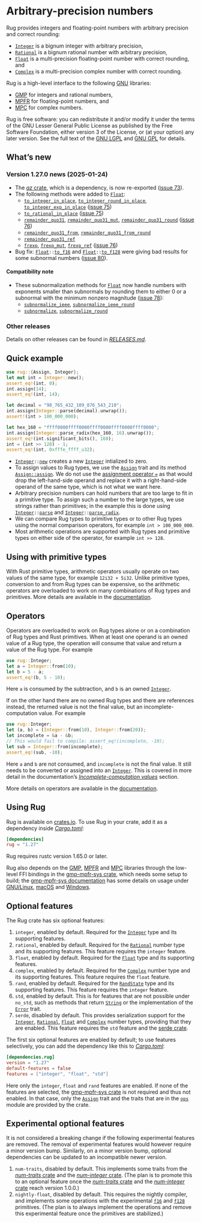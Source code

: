 <!-- Copyright © 2016–2025 Trevor Spiteri -->

<!-- Copying and distribution of this file, with or without modification, are
permitted in any medium without royalty provided the copyright notice and this
notice are preserved. This file is offered as-is, without any warranty. -->

# Arbitrary-precision numbers

Rug provides integers and floating-point numbers with arbitrary precision and
correct rounding:

  * [`Integer`] is a bignum integer with arbitrary precision,
  * [`Rational`] is a bignum rational number with arbitrary precision,
  * [`Float`] is a multi-precision floating-point number with correct rounding,
    and
  * [`Complex`] is a multi-precision complex number with correct rounding.

Rug is a high-level interface to the following [GNU] libraries:

  * [GMP] for integers and rational numbers,
  * [MPFR] for floating-point numbers, and
  * [MPC] for complex numbers.

Rug is free software: you can redistribute it and/or modify it under the terms
of the GNU Lesser General Public License as published by the Free Software
Foundation, either version 3 of the License, or (at your option) any later
version. See the full text of the [GNU LGPL] and [GNU GPL] for details.

## What’s new

### Version 1.27.0 news (2025-01-24)

  * The [*az* crate], which is a dependency, is now re-exported ([issue 73]).
  * The following methods were added to [`Float`][flo-1-27]:
     * [`to_integer_in_place`][flo-tiip-1-27],
       [`to_integer_round_in_place`][flo-tirip-1-27],
       [`to_integer_exp_in_place`][flo-tieip-1-27] ([issue 75])
     * [`to_rational_in_place`][flo-trip-1-27] ([issue 75])
     * [`remainder_quo31`][flo-rq-1-27], [`remainder_quo31_mut`][flo-rqm-1-27],
       [`remainder_quo31_round`][flo-rqr-1-27] ([issue 76])
     * [`remainder_quo31_from`][flo-rqf-1-27],
       [`remainder_quo31_from_round`][flo-rqfr-1-27]
     * [`remainder_quo31_ref`][flo-rqref-1-27]
     * [`frexp`][flo-f-1-27], [`frexp_mut`][flo-fm-1-27],
       [`frexp_ref`][flo-fr-1-27] ([issue 76])
  * Bug fix: <code>[Float][flo-1-27]::[to\_f16][flo-tf16-1-27]</code> and
    <code>[Float][flo-1-27]::[to\_f128][flo-tf128-1-27]</code> were giving bad
    results for some subnormal numbers ([issue 80]).

#### Compatibility note

  * These subnormalization methods for [`Float`][flo-1-27] now handle numbers with
    exponents smaller than subnormals by rounding them to either 0 or a
    subnormal with the minimum nonzero magnitude ([issue 78]):
      * [`subnormalize_ieee`][flo-si-1-27],
        [`subnormalize_ieee_round`][flo-sir-1-27]
      * [`subnormalize`][flo-s-1-27],
        [`subnormalize_round`][flo-sr-1-27]

[*az* crate]: https://crates.io/crates/az
[flo-1-27]: https://docs.rs/rug/~1.27/rug/struct.Float.html
[flo-f-1-27]: https://docs.rs/rug/~1.27/rug/struct.Float.html#method.frexp
[flo-fm-1-27]: https://docs.rs/rug/~1.27/rug/struct.Float.html#method.frexp_mut
[flo-fr-1-27]: https://docs.rs/rug/~1.27/rug/struct.Float.html#method.frexp_ref
[flo-rq-1-27]: https://docs.rs/rug/~1.27/rug/struct.Float.html#method.remainder_quo31
[flo-rqf-1-27]: https://docs.rs/rug/~1.27/rug/struct.Float.html#method.remainder_quo31_from
[flo-rqfr-1-27]: https://docs.rs/rug/~1.27/rug/struct.Float.html#method.remainder_quo31_from_round
[flo-rqm-1-27]: https://docs.rs/rug/~1.27/rug/struct.Float.html#method.remainder_quo31_mut
[flo-rqr-1-27]: https://docs.rs/rug/~1.27/rug/struct.Float.html#method.remainder_quo31_round
[flo-rqref-1-27]: https://docs.rs/rug/~1.27/rug/struct.Float.html#method.remainder_quo31_ref
[flo-s-1-27]: https://docs.rs/rug/~1.27/rug/struct.Float.html#method.subnormalize
[flo-si-1-27]: https://docs.rs/rug/~1.27/rug/struct.Float.html#method.subnormalize_ieee
[flo-sir-1-27]: https://docs.rs/rug/~1.27/rug/struct.Float.html#method.subnormalize_ieee_round
[flo-sr-1-27]: https://docs.rs/rug/~1.27/rug/struct.Float.html#method.subnormalize_round
[flo-tf128-1-27]: https://docs.rs/rug/~1.27/rug/struct.Float.html#method.to_f128
[flo-tf16-1-27]: https://docs.rs/rug/~1.27/rug/struct.Float.html#method.to_f16
[flo-tieip-1-27]: https://docs.rs/rug/~1.27/rug/struct.Float.html#method.to_integer_exp_in_place
[flo-tiip-1-27]: https://docs.rs/rug/~1.27/rug/struct.Float.html#method.to_integer_in_place
[flo-tirip-1-27]: https://docs.rs/rug/~1.27/rug/struct.Float.html#method.to_integer_round_in_place
[flo-trip-1-27]: https://docs.rs/rug/~1.27/rug/struct.Float.html#method.to_rational_in_place
[issue 73]: https://gitlab.com/tspiteri/rug/-/issues/73
[issue 75]: https://gitlab.com/tspiteri/rug/-/issues/75
[issue 76]: https://gitlab.com/tspiteri/rug/-/issues/76
[issue 78]: https://gitlab.com/tspiteri/rug/-/issues/78
[issue 80]: https://gitlab.com/tspiteri/rug/-/issues/80

### Other releases

Details on other releases can be found in [*RELEASES.md*].

## Quick example

```rust
use rug::{Assign, Integer};
let mut int = Integer::new();
assert_eq!(int, 0);
int.assign(14);
assert_eq!(int, 14);

let decimal = "98_765_432_109_876_543_210";
int.assign(Integer::parse(decimal).unwrap());
assert!(int > 100_000_000);

let hex_160 = "ffff0000ffff0000ffff0000ffff0000ffff0000";
int.assign(Integer::parse_radix(hex_160, 16).unwrap());
assert_eq!(int.significant_bits(), 160);
int = (int >> 128) - 1;
assert_eq!(int, 0xfffe_ffff_u32);
```

  * <code>[Integer][`Integer`]::[new][`new`]</code> creates a new [`Integer`]
    intialized to zero.
  * To assign values to Rug types, we use the [`Assign`] trait and its method
    [`Assign::assign`]. We do not use the [assignment operator `=`][assignment]
    as that would drop the left-hand-side operand and replace it with a
    right-hand-side operand of the same type, which is not what we want here.
  * Arbitrary precision numbers can hold numbers that are too large to fit in a
    primitive type. To assign such a number to the large types, we use strings
    rather than primitives; in the example this is done using
    <code>[Integer][`Integer`]::[parse][`parse`]</code> and
    <code>[Integer][`Integer`]::[parse_radix][`parse_radix`]</code>.
  * We can compare Rug types to primitive types or to other Rug types using the
    normal comparison operators, for example `int > 100_000_000`.
  * Most arithmetic operations are supported with Rug types and primitive types
    on either side of the operator, for example `int >> 128`.

## Using with primitive types

With Rust primitive types, arithmetic operators usually operate on two values of
the same type, for example `12i32 + 5i32`. Unlike primitive types, conversion to
and from Rug types can be expensive, so the arithmetic operators are overloaded
to work on many combinations of Rug types and primitives. More details are
available in the [documentation][primitive types].

## Operators

Operators are overloaded to work on Rug types alone or on a combination of Rug
types and Rust primitives. When at least one operand is an owned value of a Rug
type, the operation will consume that value and return a value of the Rug type.
For example

```rust
use rug::Integer;
let a = Integer::from(10);
let b = 5 - a;
assert_eq!(b, 5 - 10);
```

Here `a` is consumed by the subtraction, and `b` is an owned [`Integer`].

If on the other hand there are no owned Rug types and there are references
instead, the returned value is not the final value, but an
incomplete-computation value. For example

```rust
use rug::Integer;
let (a, b) = (Integer::from(10), Integer::from(20));
let incomplete = &a - &b;
// This would fail to compile: assert_eq!(incomplete, -10);
let sub = Integer::from(incomplete);
assert_eq!(sub, -10);
```

Here `a` and `b` are not consumed, and `incomplete` is not the final value. It
still needs to be converted or assigned into an [`Integer`]. This is covered in
more detail in the documentation’s [*Incomplete-computation values*] section.

More details on operators are available in the [documentation][operators].

## Using Rug

Rug is available on [crates.io][rug crate]. To use Rug in your crate, add it as
a dependency inside [*Cargo.toml*]:

```toml
[dependencies]
rug = "1.27"
```

Rug requires rustc version 1.65.0 or later.

Rug also depends on the [GMP], [MPFR] and [MPC] libraries through the low-level
FFI bindings in the [gmp-mpfr-sys crate][sys crate], which needs some setup to
build; the [gmp-mpfr-sys documentation][sys] has some details on usage under
[GNU/Linux][sys gnu], [macOS][sys mac] and [Windows][sys win].

## Optional features

The Rug crate has six optional features:

 1. `integer`, enabled by default. Required for the [`Integer`] type and its
    supporting features.
 2. `rational`, enabled by default. Required for the [`Rational`] number type
    and its supporting features. This feature requires the `integer` feature.
 3. `float`, enabled by default. Required for the [`Float`] type and its
    supporting features.
 4. `complex`, enabled by default. Required for the [`Complex`] number type and
    its supporting features. This feature requires the `float` feature.
 5. `rand`, enabled by default. Required for the [`RandState`] type and its
    supporting features. This feature requires the `integer` feature.
 6. `std`, enabled by default. This is for features that are not possible under
    `no_std`, such as methods that return [`String`] or the implementation of
    the [`Error`] trait.
 7. `serde`, disabled by default. This provides serialization support for the
    [`Integer`], [`Rational`], [`Float`] and [`Complex`] number types, providing
    that they are enabled. This feature requires the `std` feature and the
    [serde crate].

The first six optional features are enabled by default; to use features
selectively, you can add the dependency like this to [*Cargo.toml*]:

```toml
[dependencies.rug]
version = "1.27"
default-features = false
features = ["integer", "float", "std"]
```

Here only the `integer`, `float` and `rand` features are enabled. If none of the
features are selected, the [gmp-mpfr-sys crate][sys crate] is not required and
thus not enabled. In that case, only the [`Assign`] trait and the traits that
are in the [`ops`] module are provided by the crate.

## Experimental optional features

It is not considered a breaking change if the following experimental features
are removed. The removal of experimental features would however require a minor
version bump. Similarly, on a minor version bump, optional dependencies can be
updated to an incompatible newer version.

 1. `num-traits`, disabled by default. This implements some traits from the
    [*num-traits* crate] and the [*num-integer* crate]. (The plan is to promote
    this to an optional feature once the [*num-traits* crate] and the
    [*num-integer* crate] reach version 1.0.0.)
 2. `nightly-float`, disabled by default. This requires the nightly compiler,
    and implements some operations with the experimental [`f16`] and [`f128`]
    primitives. (The plan is to always implement the operations and remove this
    experimental feature once the primitives are stabilized.)

[*Cargo.toml*]: https://doc.rust-lang.org/cargo/guide/dependencies.html
[*Incomplete-computation values*]: https://docs.rs/rug/~1.27/rug/index.html#incomplete-computation-values
[*RELEASES.md*]: https://gitlab.com/tspiteri/rug/blob/master/RELEASES.md
[*num-integer* crate]: https://crates.io/crates/num-integer
[*num-traits* crate]: https://crates.io/crates/num-traits
[GMP]: https://gmplib.org/
[GNU GPL]: https://www.gnu.org/licenses/gpl-3.0.html
[GNU LGPL]: https://www.gnu.org/licenses/lgpl-3.0.en.html
[GNU]: https://www.gnu.org/
[MPC]: https://www.multiprecision.org/mpc/
[MPFR]: https://www.mpfr.org/
[`Assign::assign`]: https://docs.rs/rug/~1.27/rug/trait.Assign.html#tymethod.assign
[`Assign`]: https://docs.rs/rug/~1.27/rug/trait.Assign.html
[`Complex`]: https://docs.rs/rug/~1.27/rug/struct.Complex.html
[`Error`]: https://doc.rust-lang.org/nightly/std/error/trait.Error.html
[`Float`]: https://docs.rs/rug/~1.27/rug/struct.Float.html
[`Integer`]: https://docs.rs/rug/~1.27/rug/struct.Integer.html
[`RandState`]: https://docs.rs/rug/~1.27/rug/rand/struct.RandState.html
[`Rational`]: https://docs.rs/rug/~1.27/rug/struct.Rational.html
[`String`]: https://doc.rust-lang.org/nightly/std/string/struct.String.html
[`f128`]: https://doc.rust-lang.org/nightly/std/primitive.f128.html
[`f16`]: https://doc.rust-lang.org/nightly/std/primitive.f16.html
[`new`]: https://docs.rs/rug/~1.27/rug/struct.Integer.html#method.new
[`ops`]: https://docs.rs/rug/~1.27/rug/ops/index.html
[`parse_radix`]: https://docs.rs/rug/~1.27/rug/struct.Integer.html#method.parse_radix
[`parse`]: https://docs.rs/rug/~1.27/rug/struct.Integer.html#method.parse
[assignment]: https://doc.rust-lang.org/reference/expressions/operator-expr.html#assignment-expressions
[operators]: https://docs.rs/rug/~1.27/rug/index.html#operators
[primitive types]: https://docs.rs/rug/~1.27/rug/index.html#using-with-primitive-types
[rug crate]: https://crates.io/crates/rug
[serde crate]: https://crates.io/crates/serde
[sys crate]: https://crates.io/crates/gmp-mpfr-sys
[sys gnu]: https://docs.rs/gmp-mpfr-sys/~1.6/gmp_mpfr_sys/index.html#building-on-gnulinux
[sys mac]: https://docs.rs/gmp-mpfr-sys/~1.6/gmp_mpfr_sys/index.html#building-on-macos
[sys win]: https://docs.rs/gmp-mpfr-sys/~1.6/gmp_mpfr_sys/index.html#building-on-windows
[sys]: https://docs.rs/gmp-mpfr-sys/~1.6/gmp_mpfr_sys/index.html
